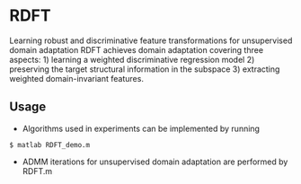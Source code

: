 # RDFT
Learning robust and discriminative feature transformations for unsupervised domain adaptation
RDFT achieves domain adaptation covering three aspects: 1) learning a weighted discriminative regression model 2) preserving the target structural information in the subspace 3) extracting weighted domain-invariant features. 

## Usage
* Algorithms used in experiments can be implemented by running 
```
$ matlab RDFT_demo.m
```
* ADMM iterations for unsupervised domain adaptation are performed by RDFT.m
